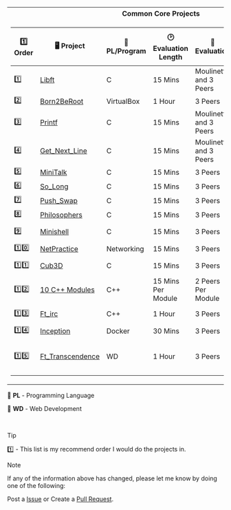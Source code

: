 <table>
<tr>
<th>Common Core Projects</th>
</tr>
<tr>

<td>

| :one: Order | 🖥️  Project | :robot: PL/Program |:clock2: Evaluation Length | :busts_in_silhouette: Evaluation | :white_check_mark: Evaluation Points Required | 🧑‍🤝‍🧑 Group Project | 
|--|--|--|--|--|--|--|
| :one: | [Libft](https://github.com/pasqualerossi/Libft) | C | 15 Mins | Moulinette and 3 Peers | 3 | No |
| :two: | [Born2BeRoot](https://github.com/pasqualerossi/Born2BeRoot-Guide) | VirtualBox | 1 Hour | 3 Peers | 3 | No |
| :three: | [Printf](https://github.com/pasqualerossi/Printf) | C | 15 Mins | Moulinette and 3 Peers | 3 | No |
| :four: | [Get_Next_Line](https://github.com/pasqualerossi/Get_Next_Line) | C | 15 Mins | Moulinette and 3 Peers | 3 | No |
| :five: | [MiniTalk](https://github.com/pasqualerossi/MiniTalk) | C | 15 Mins | 3 Peers | 3 | No |
| :six: | [So_Long](https://github.com/pasqualerossi/So_Long) | C | 15 Mins | 3 Peers | 3 | No |
| :seven: | [Push_Swap](https://github.com/pasqualerossi/Push_Swap) | C | 15 Mins | 3 Peers | 3 | No |
| :eight: | [Philosophers](https://github.com/pasqualerossi/Philosophers) | C | 15 Mins | 3 Peers | 3 | No |
| :nine: | [Minishell](https://github.com/pasqualerossi/Minishell) | C | 15 Mins | 3 Peers | 3 | Yes - 2 People |
| :one::zero: | [NetPractice](https://github.com/pasqualerossi/NetPractice) | Networking | 15 Mins | 3 Peers | 3 | No |
| :one::one: | [Cub3D](https://github.com/pasqualerossi/Cub3D) | C | 15 Mins | 3 Peers | 3 | Yes - 2 People |
| :one::two: | [10 C++ Modules](https://github.com/pasqualerossi/C-Plus-Plus) | C++ | 15 Mins Per Module | 2 Peers Per Module | 2 Per Module - 20 Total | No |
| :one::three: | [Ft_irc](https://github.com/pasqualerossi/IRC) | C++ | 1 Hour | 3 Peers | 3 | Yes - 2 People |
| :one::four: | [Inception](https://github.com/pasqualerossi/Inception) | Docker | 30 Mins | 3 Peers | 3 | No |
| :one::five: | [Ft_Transcendence](https://github.com/pasqualerossi/42_Transcendence) | WD | 1 Hour | 3 Peers | 3 | Yes - Between 3-5 People |

</td>
</tr> </table>

🤖 **PL** - Programming Language

🤖 **WD** - Web Development

<br>

> [!TIP]
> :one: - This list is my recommend order I would do the projects in.

> [!NOTE]
> If any of the information above has changed, please let me know by doing one of the following:
>
> Post a [Issue](https://github.com/pasqualerossi/42-School-Guide/issues) or Create a [Pull Request](https://github.com/pasqualerossi/42-School-Guide/pulls).
